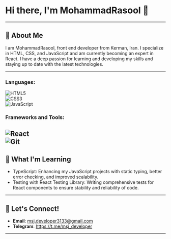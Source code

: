 

#  Hi there, I'm MohammadRasool 👋  

---

## 🌟 About Me  

I am MohammadRasool, front end developer from Kerman, Iran. I specialize in HTML, CSS, and JavaScript and am currently becoming an expert in React. I have a deep passion for learning and developing my skills and staying up to date with the latest technologies.


--- 

### Languages:  

![HTML5](https://img.shields.io/badge/HTML5-E34F26?style=flat&logo=html5&logoColor=white)  
![CSS3](https://img.shields.io/badge/CSS3-1572B6?style=flat&logo=css3&logoColor=white)  
![JavaScript](https://img.shields.io/badge/JavaScript-F7DF1E?style=flat&logo=javascript&logoColor=black)  

### Frameworks and Tools:  
![React](https://img.shields.io/badge/React-61DAFB?style=flat&logo=react&logoColor=black)  
![Git](https://img.shields.io/badge/Git-F05032?style=flat&logo=git&logoColor=white)
---

## 🌱 What I'm Learning  

- TypeScript: Enhancing my JavaScript projects with static typing, better error checking, and improved scalability.
- Testing with React Testing Library: Writing comprehensive tests for React components to ensure stability and reliability of code.   

---

## 🤝 Let's Connect!  

- **Email**: msj.developer3133@gmail.com
- **Telegram**: https://t.me/msj_developer

---


